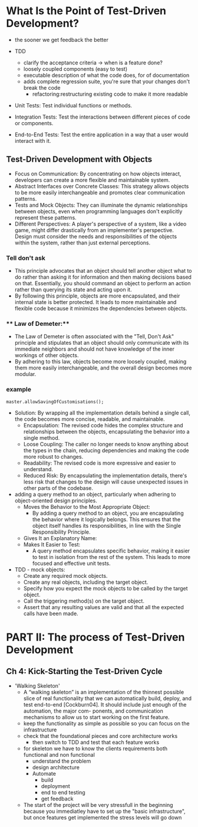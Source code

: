 # What Is the Point of Test-Driven Development?
- the sooner we get feedback the better
- TDD
  - clarify the acceptance criteria -> when is a feature done?
  - loosely coupled components (easy to test)
  - executable description of what the code does, for of documentation
  - adds complete regression suite, you're sure that your changes don't break the code
    - refactoring:restructuring existing code to make it more readable

- Unit Tests: Test individual functions or methods.
- Integration Tests: Test the interactions between different pieces of code or components.
- End-to-End Tests: Test the entire application in a way that a user would interact with it.

## Test-Driven Development with Objects
- Focus on Communication: By concentrating on how objects interact, developers can create a more flexible and maintainable system.
- Abstract Interfaces over Concrete Classes: This strategy allows objects to be more easily interchangeable and promotes clear communication patterns.
- Tests and Mock Objects: They can illuminate the dynamic relationships between objects, even when programming languages don't explicitly represent these patterns.
- Different Perspectives: A player's perspective of a system, like a video game, might differ drastically from an implementer's perspective. Design must consider the needs and responsibilities of the objects within the system, rather than just external perceptions.
### Tell don't ask
- This principle advocates that an object should tell another object what to do rather than asking it for information and then making decisions based on that. Essentially, you should command an object to perform an action rather than querying its state and acting upon it.
- By following this principle, objects are more encapsulated, and their internal state is better protected. It leads to more maintainable and flexible code because it minimizes the dependencies between objects.
### ** Law of Demeter:**
- The Law of Demeter is often associated with the "Tell, Don't Ask" principle and stipulates that an object should only communicate with its immediate neighbors and should not have knowledge of the inner workings of other objects.
- By adhering to this law, objects become more loosely coupled, making them more easily interchangeable, and the overall design becomes more modular.

### example
```master.allowSavingOfCustomisations();```
- Solution: By wrapping all the implementation details behind a single call, the code becomes more concise, readable, and maintainable.
  - Encapsulation: The revised code hides the complex structure and relationships between the objects, encapsulating the behavior into a single method.
  - Loose Coupling: The caller no longer needs to know anything about the types in the chain, reducing dependencies and making the code more robust to changes.
  - Readability: The revised code is more expressive and easier to understand.
  - Reduced Risk: By encapsulating the implementation details, there's less risk that changes to the design will cause unexpected issues in other parts of the codebase.
- adding a query method to an object, particularly when adhering to object-oriented design principles. 
  - Moves the Behavior to the Most Appropriate Object:
    - By adding a query method to an object, you are encapsulating the behavior where it logically belongs. This ensures that the object itself handles its responsibilities, in line with the Single Responsibility Principle.
  - Gives It an Explanatory Name:
  - Makes It Easier to Test:
    - A query method encapsulates specific behavior, making it easier to test in isolation from the rest of the system. This leads to more focused and effective unit tests.
- TDD - mock objects:
  - Create any required mock objects.
  - Create any real objects, including the target object.
  - Specify how you expect the mock objects to be called by the target object.
  - Call the triggering method(s) on the target object.
  - Assert that any resulting values are valid and that all the expected calls have been made.

# PART II: The process of Test-Driven Development

## Ch 4: Kick-Starting the Test-Driven Cycle
- 'Walking Skeleton'
  - A “walking skeleton” is an implementation of the thinnest possible slice of
    real functionality that we can automatically build, deploy, and test end-to-end
    [Cockburn04]. It should include just enough of the automation, the major com-
    ponents, and communication mechanisms to allow us to start working on the
    first feature. 
  - keep the functionality as simple as possible so you can focus on the infrastructure
  - check that the foundational pieces and core architecture works
    - then switch to TDD and test that each feature works
  - for skeleton we have to know the clients requirements both functional and non functional
    - understand the problem
    - design architecture
    - Automate
      - build
      - deployment
      - end to end testing
      - get feedback
  - The start of the project will be very stressfull in the beginning because you immediatley have to set up the "basic infrastructure", but once features get implemented the stress levels will go down